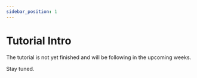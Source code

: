 ```yaml
---
sidebar_position: 1
---
```


# Tutorial Intro

The tutorial is not yet finished and will be following in the upcoming weeks.

Stay tuned.
